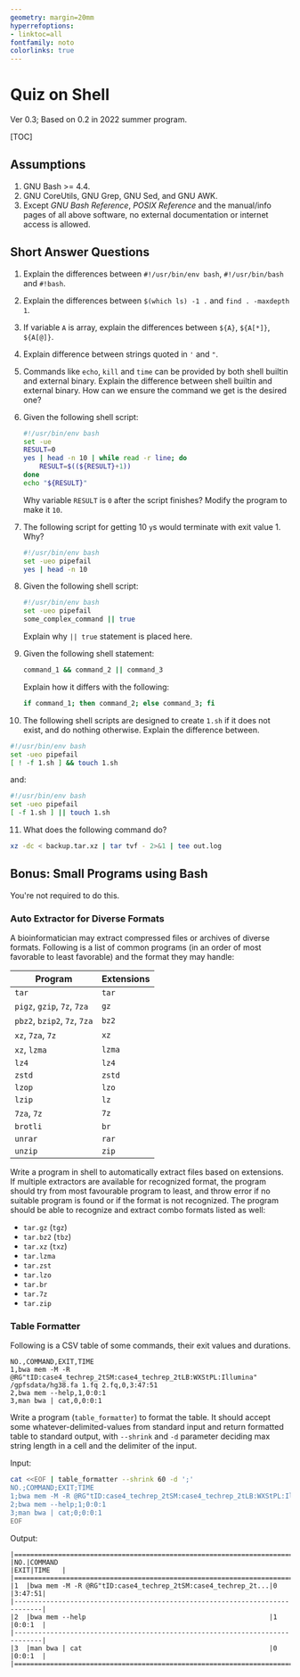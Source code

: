 ```yaml
---
geometry: margin=20mm
hyperrefoptions:
- linktoc=all
fontfamily: noto
colorlinks: true
---
```

# Quiz on Shell

Ver 0.3; Based on 0.2 in 2022 summer program.

[TOC]

## Assumptions

1. GNU Bash >= 4.4.
2. GNU CoreUtils, GNU Grep, GNU Sed, and GNU AWK.
3. Except _GNU Bash Reference_, _POSIX Reference_ and the manual/info pages of all above software, no external documentation or internet access is allowed.

## Short Answer Questions

1. Explain the differences between `#!/usr/bin/env bash`, `#!/usr/bin/bash` and `#!bash`.
2. Explain the differences between `$(which ls) -1 .` and `find . -maxdepth 1`.
3. If variable `A` is array, explain the differences between `${A}`, `${A[*]}`, `${A[@]}`.
4. Explain difference between strings quoted in `'` and `"`.
5. Commands like `echo`, `kill` and `time` can be provided by both shell builtin and external binary. Explain the difference between shell builtin and external binary. How can we ensure the command we get is the desired one?
6. Given the following shell script:

   ```bash
   #!/usr/bin/env bash
   set -ue
   RESULT=0
   yes | head -n 10 | while read -r line; do
       RESULT=$((${RESULT}+1))
   done
   echo "${RESULT}"
   ```

   Why variable `RESULT` is `0` after the script finishes? Modify the program to make it `10`.

7. The following script for getting 10 `y`s would terminate with exit value 1. Why?

   ```bash
   #!/usr/bin/env bash
   set -ueo pipefail
   yes | head -n 10
   ```

8. Given the following shell script:

   ```bash
   #!/usr/bin/env bash
   set -ueo pipefail
   some_complex_command || true
   ```

   Explain why `|| true` statement is placed here.

9. Given the following shell statement:

   ```bash
   command_1 && command_2 || command_3
   ```

   Explain how it differs with the following:

   ```bash
   if command_1; then command_2; else command_3; fi
   ```

10. The following shell scripts are designed to create `1.sh` if it does not exist, and do nothing otherwise. Explain the difference between.

   ```bash
   #!/usr/bin/env bash
   set -ueo pipefail
   [ ! -f 1.sh ] && touch 1.sh
   ```

   and:

   ```bash
   #!/usr/bin/env bash
   set -ueo pipefail
   [ -f 1.sh ] || touch 1.sh
   ```

11. What does the following command do?

   ```bash
   xz -dc < backup.tar.xz | tar tvf - 2>&1 | tee out.log
   ```

## Bonus: Small Programs using Bash

You're not required to do this.

### Auto Extractor for Diverse Formats

A bioinformatician may extract compressed files or archives of diverse formats. Following is a list of common programs (in an order of most favorable to least favorable) and the format they may handle:

| Program                      | Extensions |
|------------------------------|------------|
| `tar`                        | `tar`      |
| `pigz`, `gzip`, `7z`, `7za`  | `gz`       |
| `pbz2`, `bzip2`, `7z`, `7za` | `bz2`      |
| `xz`, `7za`, `7z`            | `xz`       |
| `xz`, `lzma`                 | `lzma`     |
| `lz4`                        | `lz4`      |
| `zstd`                       | `zstd`     |
| `lzop`                       | `lzo`      |
| `lzip`                       | `lz`       |
| `7za`, `7z`                  | `7z`       |
| `brotli`                     | `br`       |
| `unrar`                      | `rar`      |
| `unzip`                      | `zip`      |

Write a program in shell to automatically extract files based on extensions. If multiple extractors are available for recognized format, the program should try from most favourable program to least, and throw error if no suitable program is found or if the format is not recognized. The program should be able to recognize and extract combo formats listed as well:

- `tar.gz` (`tgz`)
- `tar.bz2` (`tbz`)
- `tar.xz` (`txz`)
- `tar.lzma`
- `tar.zst`
- `tar.lzo`
- `tar.br`
- `tar.7z`
- `tar.zip`

### Table Formatter

Following is a CSV table of some commands, their exit values and durations.

```csv
NO.,COMMAND,EXIT,TIME
1,bwa mem -M -R @RG"tID:case4_techrep_2tSM:case4_techrep_2tLB:WXStPL:Illumina" /gpfsdata/hg38.fa 1.fq 2.fq,0,3:47:51
2,bwa mem --help,1,0:0:1
3,man bwa | cat,0,0:0:1
```

Write a program (`table_formatter`) to format the table. It should accept some whatever-delimited-values from standard input and return formatted table to standard output, with `--shrink` and `-d` parameter deciding max string length in a cell and the delimiter of the input.

Input:

```bash
cat <<EOF | table_formatter --shrink 60 -d ';'
NO.;COMMAND;EXIT;TIME
1;bwa mem -M -R @RG"tID:case4_techrep_2tSM:case4_techrep_2tLB:WXStPL:Illumina" /gpfsdata/hg38.fa 1.fq 2.fq;0;3:47:51
2;bwa mem --help;1;0:0:1
3;man bwa | cat;0;0:0:1
EOF
```

Output:

```text
|=============================================================================|
|NO.|COMMAND                                                     |EXIT|TIME   |
|=============================================================================|
|1  |bwa mem -M -R @RG"tID:case4_techrep_2tSM:case4_techrep_2t...|0   |3:47:51|
|-----------------------------------------------------------------------------|
|2  |bwa mem --help                                              |1   |0:0:1  |
|-----------------------------------------------------------------------------|
|3  |man bwa | cat                                               |0   |0:0:1  |
|=============================================================================|
```
